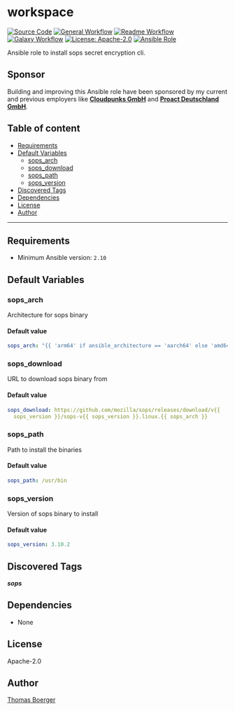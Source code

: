 # workspace

[![Source Code](https://img.shields.io/badge/github-source%20code-blue?logo=github&logoColor=white)](https://github.com/rolehippie/sops)
[![General Workflow](https://github.com/rolehippie/sops/actions/workflows/general.yml/badge.svg)](https://github.com/rolehippie/sops/actions/workflows/general.yml)
[![Readme Workflow](https://github.com/rolehippie/sops/actions/workflows/docs.yml/badge.svg)](https://github.com/rolehippie/sops/actions/workflows/docs.yml)
[![Galaxy Workflow](https://github.com/rolehippie/sops/actions/workflows/galaxy.yml/badge.svg)](https://github.com/rolehippie/sops/actions/workflows/galaxy.yml)
[![License: Apache-2.0](https://img.shields.io/github/license/rolehippie/sops)](https://github.com/rolehippie/sops/blob/master/LICENSE)
[![Ansible Role](https://img.shields.io/badge/role-rolehippie.sops-blue)](https://galaxy.ansible.com/rolehippie/sops)

Ansible role to install sops secret encryption cli.

## Sponsor

Building and improving this Ansible role have been sponsored by my current and previous employers like **[Cloudpunks GmbH](https://cloudpunks.de)** and **[Proact Deutschland GmbH](https://www.proact.eu)**.

## Table of content

- [Requirements](#requirements)
- [Default Variables](#default-variables)
  - [sops_arch](#sops_arch)
  - [sops_download](#sops_download)
  - [sops_path](#sops_path)
  - [sops_version](#sops_version)
- [Discovered Tags](#discovered-tags)
- [Dependencies](#dependencies)
- [License](#license)
- [Author](#author)

---

## Requirements

- Minimum Ansible version: `2.10`

## Default Variables

### sops_arch

Architecture for sops binary

#### Default value

```YAML
sops_arch: "{{ 'arm64' if ansible_architecture == 'aarch64' else 'amd64' }}"
```

### sops_download

URL to download sops binary from

#### Default value

```YAML
sops_download: https://github.com/mozilla/sops/releases/download/v{{ 
  sops_version }}/sops-v{{ sops_version }}.linux.{{ sops_arch }}
```

### sops_path

Path to install the binaries

#### Default value

```YAML
sops_path: /usr/bin
```

### sops_version

Version of sops binary to install

#### Default value

```YAML
sops_version: 3.10.2
```

## Discovered Tags

**_sops_**

## Dependencies

- None

## License

Apache-2.0

## Author

[Thomas Boerger](https://github.com/tboerger)

